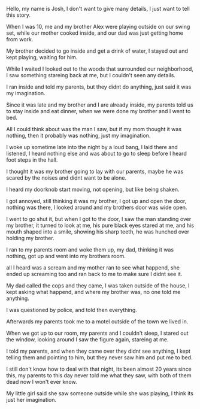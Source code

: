 Hello, my name is Josh, I don't want to give many details, I just want to tell this story.

When I was 10, me and my brother Alex were playing outside on our swing set, while our mother cooked inside, and our dad was just getting home from work.

My brother decided to go inside and get a drink of water, I stayed out and kept playing, waiting for him.

While I waited I looked out to the woods that surrounded our neighborhood, I saw something stareing back at me, but I couldn't seen any details.

I ran inside and told my parents, but they didnt do anything, just said it was my imagination.

Since it was late and my brother and I are already inside, my parents told us to stay inside and eat dinner, when we were done my brother and I went to bed.

All I could think about was the man I saw, but if my mom thought it was nothing, then it probably was nothing, just my imagination.

I woke up sometime late into the night by a loud bang, I laid there and listened, I heard nothing else and was about to go to sleep before I heard foot steps in the hall.

I thought it was my brother going to lay with our parents, maybe he was scared by the noises and didnt want to be alone.

I heard my doorknob start moving, not opening, but like being shaken.

I got annoyed, still thinking it was my brother, I got up and open the door, nothing was there, I looked around and my brothers door was wide open.

I went to go shut it, but when I got to the door, I saw the man standing over my brother, it turned to look at me, his pure black eyes stared at me, and his mouth shaped into a smile, showing his sharp teeth, he was hunched over holding my brother.

I ran to my parents room and woke them up, my dad, thinking it was nothing, got up and went into my brothers room. 

all I heard was a scream and my mother ran to see what happend, she ended up screaming too and ran back to me to make sure I didnt see it.

My dad called the cops and they came, I was taken outside of the house, I kept asking what happend, and where my brother was, no one told me anything.

I was questioned by police, and told then everything.

Afterwards my parents took me to a motel outside of the town we lived in.

When we got up to our room, my parents and I couldn't sleep, I stared out the window, looking around I saw the figure again, stareing at me.

I told my parents, and when they came over they didnt see anything, I kept telling them and pointing to him, but they never saw him and put me to bed.

I still don't know how to deal with that night, its been almost 20 years since this, my parents to this day never told me what they saw, with both of them dead now I won't ever know.

My little girl said she saw someone outside while she was playing, I think its just her imagination.